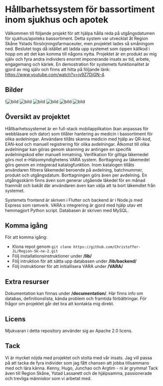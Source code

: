 # Hållbarhetssystem för bassortiment inom sjukhus och apotek
Välkommen till följande projekt för att hjälpa hålla reda på utgångsdatumen för sjukhus/apoteks bassortiment. Detta system var utvecklat åt Region Skåne Ystads försörjningsfarmaceuter, men projektet lades så småningom ned. Beslutet togs då istället att ladda upp systemet som öppen källkod i hopp om att det kan komma till någons nytta. Projektet är en produkt av mig själv och fyra andra individers enormt imponerande insats av tid, arbete, engagemang och kärlek. En demostration för systemets funktionalitet är gjord av mig själv och finns att hitta på följande länk: https://www.youtube.com/watch?v=jv9Z7DiGN-4.

## Bilder
!![bild](https://github.com/Christoffer-JL/Expiration-System-For-Nordic-Hospitals-And-Pharmacies/assets/119742508/ce452099-cf00-40e4-a715-7775f2abe622)
![bild](https://github.com/Christoffer-JL/Expiration-System-For-Nordic-Hospitals-And-Pharmacies/assets/119742508/094ec8fc-6b9a-4ac8-aa91-2b3632ca1836)
![bild](https://github.com/Christoffer-JL/Expiration-System-For-Nordic-Hospitals-And-Pharmacies/assets/119742508/1fca6795-51e1-424e-a149-886cc8861748)
![bild](https://github.com/Christoffer-JL/Expiration-System-For-Nordic-Hospitals-And-Pharmacies/assets/119742508/859aca56-cbbe-4266-8912-c1e11707ea46)
![bild](https://github.com/Christoffer-JL/Expiration-System-For-Nordic-Hospitals-And-Pharmacies/assets/119742508/981cbf5f-b080-4cf7-8ab5-1888036fc028)
![bild](https://github.com/Christoffer-JL/Expiration-System-For-Nordic-Hospitals-And-Pharmacies/assets/119742508/23b29da5-631b-47a9-8250-473fb7d25244)


## Översikt av projektet
Hållbarhetssystemet är en full-stack mobilapplikation (kan anpassas för webbläsare och dator) som tillåter hantering av medicin i bassortiment för olika avdelningar. Användare tillåts skanna medicin med hjälp av QR-kod, EAN-kod och manuell registrering för olika avdelningar. Åtkomst till olika avdelningar kan göras genom skanning av antingen en specifik avdelningskod eller manuell inmatning. Verifikation för giltiga läkemedel görs mot e-Hälsomyndighetens VARA system. Borttagning av läkemedel görs genom en integrerad katalogfunktion. Inom katalogen tillåts användaren filtrera läkemedel beroende på avdelning, batchnummer, produkt och utgångsdatum. Borttagningen görs även per avdelning. En utgångsskärm finns även som generar utgående läkedel för en månad frammåt och bakåt där användaren även kan välja att ta bort läkemdlet från systemet.

Systemets frontend är skriven i Flutter och backend är i Node.js med Express som ramverk. VARA:s integrering är gjord med hjälp utav ett hemmagjort Python script. Databasen är skriven med MySQL.


## Komma igång
För att komma igång:
* Klona repot genom `git clone https://github.com/Christoffer-JL/Region-Sk-ne-2.git`
* Följ installationsinstruktioner under **/lib/**
* Följ intruktion för att sätta upp databasen under **/lib/backend/**
* Följ instruktioner för att initiallisera VARA under **/VARA/**


## Extra resurser
Dokumentation kan finnas under **/documentation/**. Här finns info om databas, definitionslista, kända problem och framtida förbättringar. För frågor om projektet går det bra att kontakta mig direkt.

## Licens
Mjukvaran i detta repository använder sig av Apache 2.0 licens.

## Tack
Vi är mycket nöjda med projektet och stolta med vår insats. Jag vill passa på att tacka de fyra individer som jag fått chansen att jobba tillsammans med och lära känna. Kenny, Hugo, Junchao och Argtim - ni är grymma! Tack även till Region Skåne, Ystad Lassarett och de hjälpsamma, passionerade och trevliga människor som vi arbetat med.
